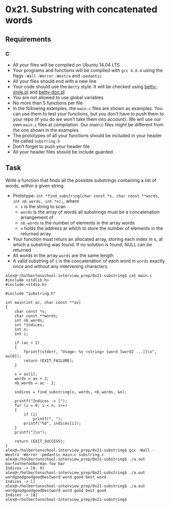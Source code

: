 # 0x21. Substring with concatenated words
## Requirements
### C
* All your files will be compiled on Ubuntu 14.04 LTS
* Your programs and functions will be compiled with `gcc 4.8.4` using the flags `-Wall` `-Werror` `-Wextra` and `-pedantic`
* All your files should end with a new line
* Your code should use the `Betty` style. It will be checked using <a href="https://github.com/holbertonschool/Betty/blob/master/betty-style.pl" target="_blank">betty-style.pl</a> and <a href="https://github.com/holbertonschool/Betty/blob/master/betty-doc.pl" target="_blank">betty-doc.pl</a>
* You are not allowed to use global variables
* No more than 5 functions per file
* In the following examples, the `main.c` files are shown as examples. You can use them to test your functions, but you don’t have to push them to your repo (if you do we won’t take them into account). We will use our own `main.c` files at compilation. Our main.c files might be different from the one shown in the examples
* The prototypes of all your functions should be included in your header file called `substring.h`
* Don’t forget to push your header file
* All your header files should be include guarded
## Task
Write a function that finds all the possible substrings containing a list of words, within a given string.
* Prototype: `int *find_substring(char const *s, char const **words, int nb_words, int *n);`, where
    * `s` is the string to scan
    * `words` is the array of words all substrings must be a concatenation arrangement of
    * `nb_words` is the number of elements in the array words
    * `n` holds the address at which to store the number of elements in the returned array.
* Your function must return an allocated array, storing each index in s, at which a substring was found. If no solution is found, NULL can be returned
* All words in the array `words` are the same length
* A valid substring of `s` is the concatenation of each word in `words` exactly once and without any intervening characters

```
alex@~/holbertonschool-interview_prep/0x21-substring$ cat main.c
#include <stdlib.h>
#include <stdio.h>

#include "substring.h"

int main(int ac, char const **av)
{
    char const *s;
    char const **words;
    int nb_words;
    int *indices;
    int n;
    int i;

    if (ac < 2)
    {
        fprintf(stderr, "Usage: %s <string> [word [word2 ...]]\n", av[0]);
        return (EXIT_FAILURE);
    }

    s = av[1];
    words = av + 2;
    nb_words = ac - 2;

    indices = find_substring(s, words, nb_words, &n);

    printf("Indices -> [");
    for (i = 0; i < n; i++)
    {
        if (i)
            printf(", ");
        printf("%d", indices[i]);
    }
    printf("]\n");

    return (EXIT_SUCCESS);
}
alex@~/holbertonschool-interview_prep/0x21-substring$ gcc -Wall -Wextra -Werror -pedantic main.c substring.c
alex@~/holbertonschool-interview_prep/0x21-substring$ ./a.out barfoothefoobarman foo bar
Indices -> [0, 9]
alex@~/holbertonschool-interview_prep/0x21-substring$ ./a.out wordgoodgoodgoodbestword word good best word
Indices -> []
alex@~/holbertonschool-interview_prep/0x21-substring$ ./a.out wordgoodgoodgoodbestword word good best good
Indices -> [8]
alex@~/holbertonschool-interview_prep/0x21-substring$
```